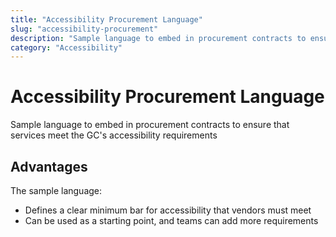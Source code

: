 ```yaml
---
title: "Accessibility Procurement Language"
slug: "accessibility-procurement"
description: "Sample language to embed in procurement contracts to ensure that services meet the GC's accessibility requirements"
category: "Accessibility"
---
```


# Accessibility Procurement Language

Sample language to embed in procurement contracts to ensure that services meet the GC's accessibility requirements

## Advantages

The sample language:

- Defines a clear minimum bar for accessibility that vendors must meet
- Can be used as a starting point, and teams can add more requirements
